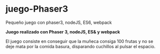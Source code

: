 # juego-Phaser3
Pequeño juego con phaser3, nodeJS, ES6, webpack

**Juego realizado con Phaser 3, nodeJS, ES& y webpack**

El juego consiste en conseguir que la muñeca consiga 100 frutas y no se deje mata por la comida basura, disparando cuchillos al pulsar el espacio.

